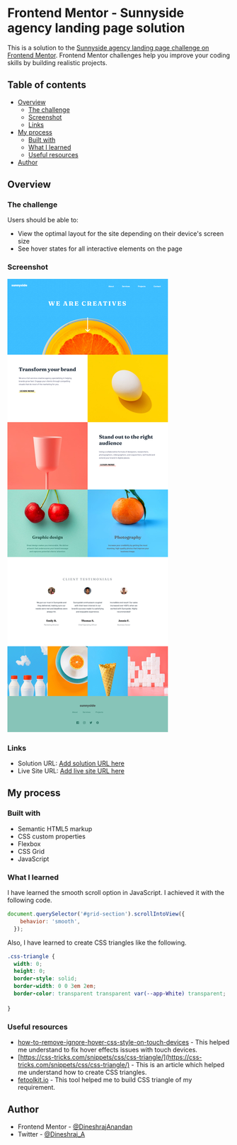 # Frontend Mentor - Sunnyside agency landing page solution

This is a solution to the [Sunnyside agency landing page challenge on Frontend Mentor](https://www.frontendmentor.io/challenges/sunnyside-agency-landing-page-7yVs3B6ef). Frontend Mentor challenges help you improve your coding skills by building realistic projects.

## Table of contents

- [Overview](#overview)
  - [The challenge](#the-challenge)
  - [Screenshot](#screenshot)
  - [Links](#links)
- [My process](#my-process)
  - [Built with](#built-with)
  - [What I learned](#what-i-learned)
  - [Useful resources](#useful-resources)
- [Author](#author)

## Overview

### The challenge

Users should be able to:

- View the optimal layout for the site depending on their device's screen size
- See hover states for all interactive elements on the page

### Screenshot

![](./screenshot.png)


### Links

- Solution URL: [Add solution URL here](https://your-solution-url.com)
- Live Site URL: [Add live site URL here](https://your-live-site-url.com)

## My process

### Built with

- Semantic HTML5 markup
- CSS custom properties
- Flexbox
- CSS Grid
- JavaScript

### What I learned

I have learned the smooth scroll option in JavaScript. I achieved it with the following code.

```js
document.querySelector('#grid-section').scrollIntoView({
    behavior: 'smooth',
  });
```

Also, I have learned to create CSS triangles like the following.

```css
.css-triangle {
  width: 0;
  height: 0;
  border-style: solid;
  border-width: 0 0 3em 2em;
  border-color: transparent transparent var(--app-White) transparent;

}
```

### Useful resources

- [how-to-remove-ignore-hover-css-style-on-touch-devices](https://stackoverflow.com/questions/23885255/how-to-remove-ignore-hover-css-style-on-touch-devices) - This helped me understand to fix hover effects issues with touch devices.
- [https://css-tricks.com/snippets/css/css-triangle/](https://css-tricks.com/snippets/css/css-triangle/) - This is an article which helped me understand how to create CSS triangles.
- [fetoolkit.io](https://www.fetoolkit.io/widget/css-triangle) - This tool helped me to build CSS triangle of my requirement.


## Author

- Frontend Mentor - [@DineshrajAnandan](https://www.frontendmentor.io/profile/DineshrajAnandan)
- Twitter - [@Dineshraj_A](https://www.twitter.com/Dineshraj_A)

